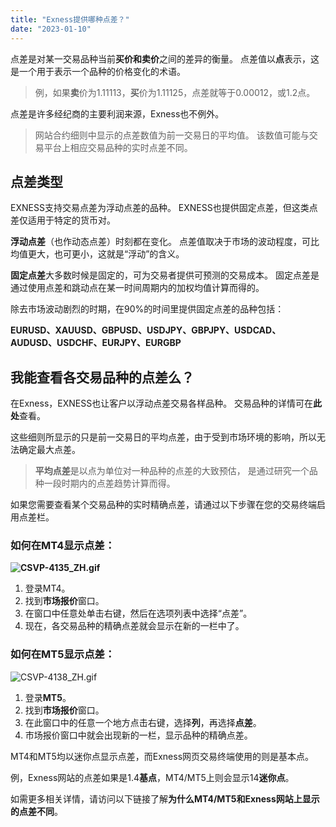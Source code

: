 ```yaml
---
title: "Exness提供哪种点差？"
date: "2023-01-10"
---
```


点差是对某一交易品种当前**买价和卖价**之间的差异的衡量。 点差值以**点**表示，这是一个用于表示一个品种的价格变化的术语。

> 例，如果**卖**价为1.11113，**买**价为1.11125，点差就等于0.00012，或1.2点。

点差是许多经纪商的主要利润来源，Exness也不例外。

> 网站合约细则中显示的点差数值为前一交易日的平均值。 该数值可能与交易平台上相应交易品种的实时点差不同。

## 点差类型

EXNESS支持交易点差为浮动点差的品种。 EXNESS也提供固定点差，但这类点差仅适用于特定的货币对。

**浮动点差**（也作动态点差）时刻都在变化。 点差值取决于市场的波动程度，可比均值更大，也可更小，这就是“浮动”的含义。

**固定点差**大多数时候是固定的，可为交易者提供可预测的交易成本。 固定点差是通过使用点差和跳动点在某一时间周期内的加权均值计算而得的。

除去市场波动剧烈的时期，在90%的时间里提供固定点差的品种包括： 

**EURUSD、XAUUSD、GBPUSD、USDJPY、GBPJPY、USDCAD、AUDUSD、USDCHF、EURJPY、EURGBP**

## 我能查看各交易品种的点差么？

在Exness，EXNESS也让客户以浮动点差交易各样品种。 交易品种的详情可在**此处**查看。

这些细则所显示的只是前一交易日的平均点差，由于受到市场环境的影响，所以无法确定最大点差。

> **平均点差**是以点为单位对一种品种的点差的大致预估， 是通过研究一个品种一段时期内的点差趋势计算而得。

如果您需要查看某个交易品种的实时精确点差，请通过以下步骤在您的交易终端启用点差栏。

### **如何在MT4显示点差：**

**![CSVP-4135_ZH.gif](https://get.exness.help/hc/article_attachments/6419048812828)**

1. 登录MT4。
2. 找到**市场报价**窗口。
3. 在窗口中任意处单击右键，然后在选项列表中选择“点差”。
4. 现在，各交易品种的精确点差就会显示在新的一栏中了。

### **如何在MT5显示点差：**

![CSVP-4138_ZH.gif](https://get.exness.help/hc/article_attachments/6419064605980)

1. 登录**MT5**。
2. 找到**市场报价**窗口。
3. 在此窗口中的任意一个地方点击右键，选择**列**，再选择**点差**。
4. 市场报价窗口中就会出现新的一栏，显示品种的精确点差。

MT4和MT5均以迷你点显示点差，而Exness网页交易终端使用的则是基本点。

例，Exness网站的点差如果是1.4**基点**，MT4/MT5上则会显示14**迷你点**。

如需更多相关详情，请访问以下链接了解**为什么MT4/MT5和Exness网站上显示的点差不同**。
